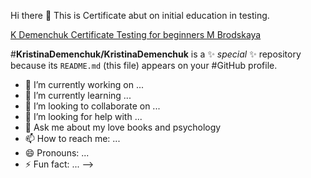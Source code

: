 Hi there 👋
This is Certificate abut on initial education in testing.

[K Demenchuk Certificate Testing for beginners M Brodskaya](https://user-images.githubusercontent.com/109207045/183989151-aff05b01-bc30-45e8-baf8-e9e53b1a7bc3.jpg)

#**KristinaDemenchuk/KristinaDemenchuk** is a ✨ _special_ ✨ repository because its `README.md` (this file) appears on your #GitHub profile.


- 🔭 I’m currently working on ...
- 🌱 I’m currently learning ...
- 👯 I’m looking to collaborate on ...
- 🤔 I’m looking for help with ...
- 💬 Ask me about my love books and psychology
- 📫 How to reach me: ...
- 😄 Pronouns: ...
- ⚡ Fun fact: ...
-->
